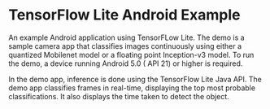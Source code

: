 # TensorFlow Lite Android Example
An example Android application using TensorFLow Lite. The demo is a sample camera app that classifies images continuously using either a quantized Mobilenet model or a floating point Inception-v3 model. To run the demo, a device running Android 5.0 ( API 21) or higher is required.

In the demo app, inference is done using the TensorFlow Lite Java API. The demo app classifies frames in real-time, displaying the top most probable classifications. It also displays the time taken to detect the object.
